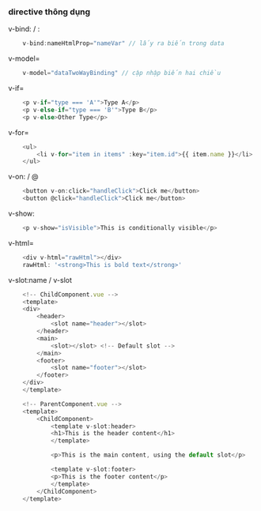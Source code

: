 ### directive thông dụng

v-bind: / :
```javascript
    v-bind:nameHtmlProp="nameVar" // lấy ra biến trong data 
```

v-model=
```javascript
    v-model="dataTwoWayBinding" // cập nhập biến hai chiều 
```

v-if=
```javascript
    <p v-if="type === 'A'">Type A</p>
    <p v-else-if="type === 'B'">Type B</p>
    <p v-else>Other Type</p> 
```

v-for=
```javascript
    <ul>
        <li v-for="item in items" :key="item.id">{{ item.name }}</li>
    </ul>
```

v-on: / @
```javascript
    <button v-on:click="handleClick">Click me</button>
    <button @click="handleClick">Click me</button>
```

v-show:
```javascript
    <p v-show="isVisible">This is conditionally visible</p>
```

v-html=
```javascript
    <div v-html="rawHtml"></div>
    rawHtml: '<strong>This is bold text</strong>'
```

v-slot:name / v-slot
```javascript
    <!-- ChildComponent.vue -->
    <template>
    <div>
        <header>
            <slot name="header"></slot>
        </header>
        <main>
            <slot></slot> <!-- Default slot -->
        </main>
        <footer>
            <slot name="footer"></slot>
        </footer>
    </div>
    </template>

    <!-- ParentComponent.vue -->
    <template>
        <ChildComponent>
            <template v-slot:header>
            <h1>This is the header content</h1>
            </template>

            <p>This is the main content, using the default slot</p>

            <template v-slot:footer>
            <p>This is the footer content</p>
            </template>
        </ChildComponent>
    </template>
```

